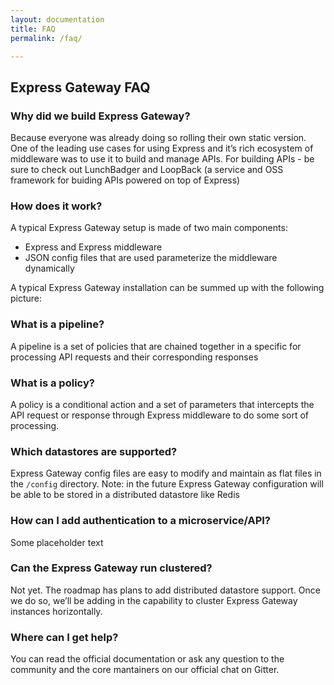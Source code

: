 ```yaml
---
layout: documentation
title: FAQ
permalink: /faq/

---
```


## Express Gateway FAQ

### Why did we build Express Gateway?

Because everyone was already doing so  rolling their own static version.  One of the leading use cases for using Express and it’s rich ecosystem of middleware was to use it to build and manage APIs.  For building APIs - be sure to check out LunchBadger and LoopBack (a service and OSS framework for buiding APIs powered on top of Express)

### How does it work?

A typical Express Gateway setup is made of two main components:
* Express and Express middleware
* JSON config files that are used parameterize the middleware dynamically

A typical Express Gateway  installation can be summed up with the following picture:

### What is a pipeline?

A pipeline is a set of policies that are chained together in a specific for processing API requests and their corresponding responses

### What is a policy?

A policy is a conditional action and a set of parameters that intercepts the API request or response through Express middleware to do some sort of processing.

### Which datastores are supported?

Express Gateway config files are easy to modify and maintain as flat files in the `/config` directory.
Note: in the future Express Gateway configuration will be able to be stored in a distributed datastore like Redis

### How can I add authentication to a microservice/API?

Some placeholder text

### Can the Express Gateway run clustered?

Not yet. The roadmap has plans to add distributed datastore support. Once we do so, we’ll be adding in the capability to cluster Express Gateway instances horizontally.

### Where can I get help?

You can read the official documentation or ask any question to the community and the core mantainers on our official chat on Gitter.
